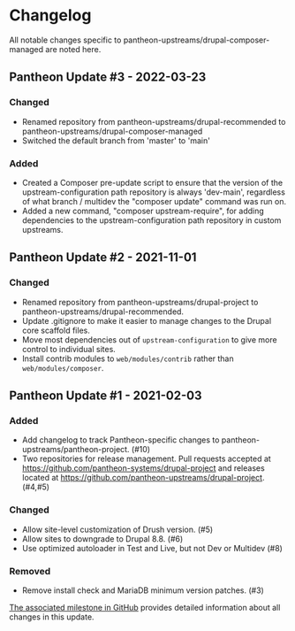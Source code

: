 # Changelog

All notable changes specific to pantheon-upstreams/drupal-composer-managed are noted here.


## Pantheon Update #3 - 2022-03-23

### Changed

- Renamed repository from pantheon-upstreams/drupal-recommended to pantheon-upstreams/drupal-composer-managed
- Switched the default branch from 'master' to 'main'

### Added

- Created a Composer pre-update script to ensure that the version of the upstream-configuration path repository is always 'dev-main', regardless of what branch / multidev the "composer update" command was run on.
- Added a new command, "composer upstream-require", for adding dependencies to the upstream-configuration path repository in custom upstreams.


## Pantheon Update #2 - 2021-11-01

### Changed

- Renamed repository from pantheon-upstreams/drupal-project to pantheon-upstreams/drupal-recommended.
- Update .gitignore to make it easier to manage changes to the Drupal core scaffold files.
- Move most dependencies out of `upstream-configuration` to give more control to individual sites.
- Install contrib modules to `web/modules/contrib` rather than `web/modules/composer`.


## Pantheon Update #1 - 2021-02-03

### Added

- Add changelog to track Pantheon-specific changes to pantheon-upstreams/pantheon-project. (#10)
- Two repositories for release management. Pull requests accepted at https://github.com/pantheon-systems/drupal-project and releases located at https://github.com/pantheon-upstreams/drupal-project. (#4,#5)



### Changed

- Allow site-level customization of Drush version. (#5)
- Allow sites to downgrade to Drupal 8.8.  (#6)
- Use optimized autoloader in Test and Live, but not Dev or Multidev (#8)



### Removed

- Remove install check and MariaDB minimum version patches. (#3)

[The associated milestone in GitHub](https://github.com/pantheon-systems/drupal-project/milestone/1?closed=1) provides detailed information about all changes in this update.
